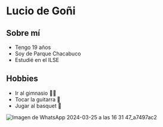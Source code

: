 # Lucio de Goñi
## Sobre mí
- Tengo 19 años
- Soy de Parque Chacabuco
- Estudié en el ILSE

## Hobbies
- Ir al gimnasio 🏋️‍♂️
- Tocar la guitarra 🎸
- Jugar al basquet 🏀
  
![Imagen de WhatsApp 2024-03-25 a las 16 31 47_a7497ac2](https://github.com/pdepviernestm/2024-presentacion-luciodegoni/assets/164933280/bf67af09-790c-41b6-ae5d-0443dcf1d86f)
